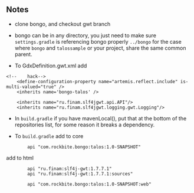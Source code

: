 ## Notes

- clone bongo, and checkout gwt branch

- bongo can be in any directory, you just need to make sure `settings.gradle` is referencing bongo properly
`../bongo` for the case where `bongo` and `talossample` or your project, share the same common parent.



- To GdxDefinition.gwt.xml add
```
<!--	hack-->
	<define-configuration-property name="artemis.reflect.include" is-multi-valued="true" />
	<inherits name='bongo-talos' />

	<inherits name="ru.finam.slf4jgwt.api.API"/>
	<inherits name="ru.finam.slf4jgwt.logging.gwt.Logging"/>
```

- In `build.gradle` if you have mavenLocal(), put that at the bottom of the repositories list, for some reason it breaks a dependency.

- To `build.gradle` add to core
```
        api "com.rockbite.bongo:talos:1.0-SNAPSHOT"
```

add to html
```
        api "ru.finam:slf4j-gwt:1.7.7.1"
        api "ru.finam:slf4j-gwt:1.7.7.1:sources"

        api "com.rockbite.bongo:talos:1.0-SNAPSHOT:web"
```
